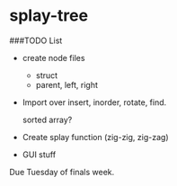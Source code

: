 # splay-tree

###TODO List

- create node files
	- struct
	- parent, left, right

- Import over insert, inorder, rotate, find.

	sorted array?

- Create splay function (zig-zig, zig-zag)

- GUI stuff

Due Tuesday of finals week.
